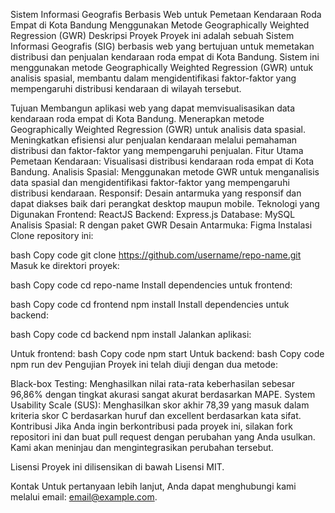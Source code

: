 Sistem Informasi Geografis Berbasis Web untuk Pemetaan Kendaraan Roda Empat di Kota Bandung Menggunakan Metode Geographically Weighted Regression (GWR)
Deskripsi Proyek
Proyek ini adalah sebuah Sistem Informasi Geografis (SIG) berbasis web yang bertujuan untuk memetakan distribusi dan penjualan kendaraan roda empat di Kota Bandung. Sistem ini menggunakan metode Geographically Weighted Regression (GWR) untuk analisis spasial, membantu dalam mengidentifikasi faktor-faktor yang mempengaruhi distribusi kendaraan di wilayah tersebut.

Tujuan
Membangun aplikasi web yang dapat memvisualisasikan data kendaraan roda empat di Kota Bandung.
Menerapkan metode Geographically Weighted Regression (GWR) untuk analisis data spasial.
Meningkatkan efisiensi alur penjualan kendaraan melalui pemahaman distribusi dan faktor-faktor yang mempengaruhi penjualan.
Fitur Utama
Pemetaan Kendaraan: Visualisasi distribusi kendaraan roda empat di Kota Bandung.
Analisis Spasial: Menggunakan metode GWR untuk menganalisis data spasial dan mengidentifikasi faktor-faktor yang mempengaruhi distribusi kendaraan.
Responsif: Desain antarmuka yang responsif dan dapat diakses baik dari perangkat desktop maupun mobile.
Teknologi yang Digunakan
Frontend: ReactJS
Backend: Express.js
Database: MySQL
Analisis Spasial: R dengan paket GWR
Desain Antarmuka: Figma
Instalasi
Clone repository ini:

bash
Copy code
git clone https://github.com/username/repo-name.git
Masuk ke direktori proyek:

bash
Copy code
cd repo-name
Install dependencies untuk frontend:

bash
Copy code
cd frontend
npm install
Install dependencies untuk backend:

bash
Copy code
cd backend
npm install
Jalankan aplikasi:

Untuk frontend:
bash
Copy code
npm start
Untuk backend:
bash
Copy code
npm run dev
Pengujian
Proyek ini telah diuji dengan dua metode:

Black-box Testing: Menghasilkan nilai rata-rata keberhasilan sebesar 96,86% dengan tingkat akurasi sangat akurat berdasarkan MAPE.
System Usability Scale (SUS): Menghasilkan skor akhir 78,39 yang masuk dalam kriteria skor C berdasarkan huruf dan excellent berdasarkan kata sifat.
Kontribusi
Jika Anda ingin berkontribusi pada proyek ini, silakan fork repositori ini dan buat pull request dengan perubahan yang Anda usulkan. Kami akan meninjau dan mengintegrasikan perubahan tersebut.

Lisensi
Proyek ini dilisensikan di bawah Lisensi MIT.

Kontak
Untuk pertanyaan lebih lanjut, Anda dapat menghubungi kami melalui email: email@example.com.

